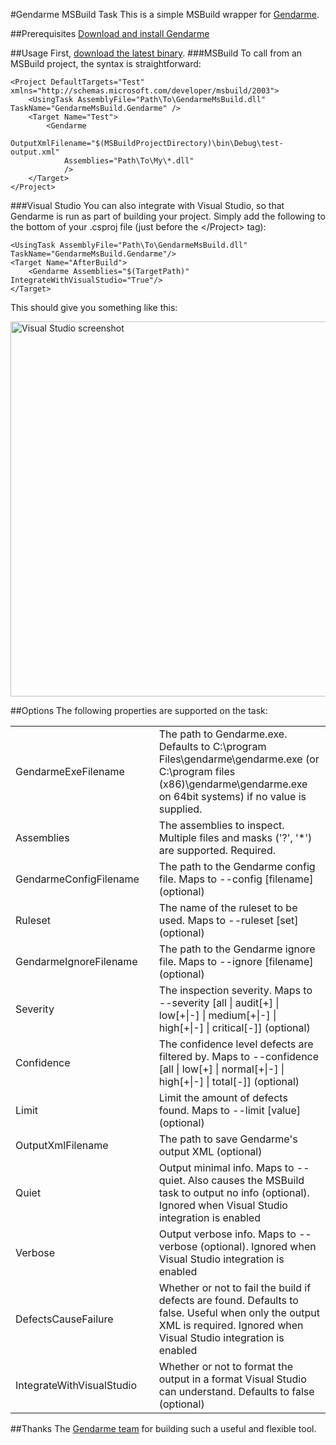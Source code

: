 #Gendarme MSBuild Task
This is a simple MSBuild wrapper for [Gendarme](http://www.mono-project.com/Gendarme).

##Prerequisites
[Download and install Gendarme](http://www.mono-project.com/Gendarme#Download)

##Usage
First, [download the latest binary](http://github.com/unintelligible/GendarmeMsBuild/downloads).
###MSBuild
To call from an MSBuild project, the syntax is straightforward:

    <Project DefaultTargets="Test" xmlns="http://schemas.microsoft.com/developer/msbuild/2003">
        <UsingTask AssemblyFile="Path\To\GendarmeMsBuild.dll" TaskName="GendarmeMsBuild.Gendarme" />
        <Target Name="Test">
            <Gendarme
                OutputXmlFilename="$(MSBuildProjectDirectory)\bin\Debug\test-output.xml"
                Assemblies="Path\To\My\*.dll"
                />
        </Target>
    </Project>

###Visual Studio
You can also integrate with Visual Studio, so that Gendarme is run as part of building your project. Simply add the following to the bottom of your .csproj file (just before the &lt;/Project&gt; tag):

    <UsingTask AssemblyFile="Path\To\GendarmeMsBuild.dll" TaskName="GendarmeMsBuild.Gendarme"/>
    <Target Name="AfterBuild">
        <Gendarme Assemblies="$(TargetPath)" IntegrateWithVisualStudio="True"/>
    </Target>

This should give you something like this:

<img title="Visual Studio screenshot" src="http://unintelligible.org/blog/wp-content/uploads/2010/10/gendarmemsbuild-visualstudio.png" width="600" alt="Visual Studio screenshot">

##Options
The following properties are supported on the task:

<table>
<tr>
<td>GendarmeExeFilename<td>
<td>The path to Gendarme.exe. Defaults to C:\program Files\gendarme\gendarme.exe (or C:\program files (x86)\gendarme\gendarme.exe on 64bit systems) if no value is supplied.</td>
</tr>
<tr>
<td>Assemblies<td>
<td>The assemblies to inspect. Multiple files and masks ('?', '*') are supported. Required.</td>
</tr>
<tr>
<td>GendarmeConfigFilename<td>
<td>The path to the Gendarme config file. Maps to --config [filename] (optional)</td>
</tr>
<tr>
<td>Ruleset<td>
<td>The name of the ruleset to be used. Maps to --ruleset [set] (optional)</td>
</tr>
<tr>
<td>GendarmeIgnoreFilename<td>
<td>The path to the Gendarme ignore file. Maps to --ignore [filename] (optional)</td>
</tr>
<tr>
<td>Severity<td>
<td>The inspection severity. Maps to --severity [all | audit[+] | low[+|-] | medium[+|-] | high[+|-] | critical[-]] (optional)</td>
</tr>
<tr>
<td>Confidence<td>
<td>The confidence level defects are filtered by. Maps to --confidence [all | low[+] | normal[+|-] | high[+|-] | total[-]] (optional)</td>
</tr>
<tr>
<td>Limit<td>
<td>Limit the amount of defects found. Maps to --limit [value] (optional)</td>
</tr>
<tr>
<td>OutputXmlFilename<td>
<td>The path to save Gendarme's output XML (optional)</td>
</tr>
<tr>
<td>Quiet<td>
<td>Output minimal info. Maps to --quiet. Also causes the MSBuild task to output no info (optional). Ignored when Visual Studio integration is enabled</td>
</tr>
<tr>
<td>Verbose<td>
<td>Output verbose info. Maps to --verbose (optional). Ignored when Visual Studio integration is enabled</td>
</tr>
<tr>
<td>DefectsCauseFailure<td>
<td>Whether or not to fail the build if defects are found. Defaults to false. Useful when only the output XML is required. Ignored when Visual Studio integration is enabled</td>
</tr>
<tr>
<td>IntegrateWithVisualStudio<td>
<td>Whether or not to format the output in a format Visual Studio can understand. Defaults to false (optional)</td>
</tr>
</table>

##Thanks
The [Gendarme team](http://github.com/mono/mono-tools/blob/master/gendarme/AUTHORS) for building such a useful and flexible tool.
